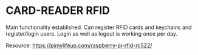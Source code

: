 # CARD-READER RFID

Main functionality established.
Can register RFID cards and keychains and register/login users.
Login as well as logout is working once per day.

Resource: https://pimylifeup.com/raspberry-pi-rfid-rc522/

